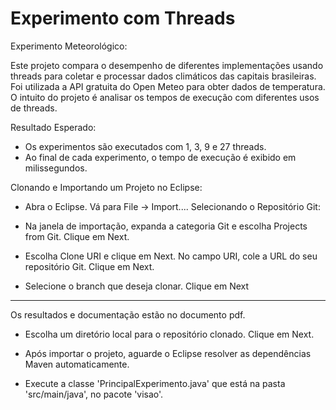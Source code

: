 # Experimento com Threads

Experimento Meteorológico:

Este projeto compara o desempenho de diferentes implementações usando threads para coletar e processar dados climáticos das capitais brasileiras. Foi utilizada a API gratuita do Open Meteo para obter dados de temperatura. O intuito do projeto é analisar os tempos de execução com diferentes usos de threads.

Resultado Esperado:

- Os experimentos são executados com 1, 3, 9 e 27 threads.
- Ao final de cada experimento, o tempo de execução é exibido em milissegundos.

Clonando e Importando um Projeto no Eclipse:

- Abra o Eclipse.
  Vá para File -> Import....
  Selecionando o Repositório Git:

- Na janela de importação, expanda a categoria Git e escolha Projects from Git.
  Clique em Next.

- Escolha Clone URI e clique em Next.
  No campo URI, cole a URL do seu repositório Git.
  Clique em Next.


- Selecione o branch que deseja clonar.
  Clique em Next

----------------------------------------------------------------------------

Os resultados e documentação estão no documento pdf.

- Escolha um diretório local para o repositório clonado.
  Clique em Next.

- Após importar o projeto, aguarde o Eclipse resolver as dependências Maven automaticamente.

- Execute a classe 'PrincipalExperimento.java' que está na pasta 'src/main/java', no pacote 'visao'.
